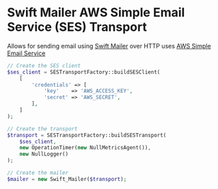 # Swift Mailer AWS Simple Email Service (SES) Transport

Allows for sending email using [Swift Mailer](https://swiftmailer.symfony.com/) over HTTP uses [AWS Simple Email Service](https://aws.amazon.com/ses/)

```php
// Create the SES client
$ses_client = SESTransportFactory::buildSESClient(
    [
        'credentials' => [
            'key'    => 'AWS_ACCESS_KEY',
            'secret' => 'AWS_SECRET',
        ],
    ]
);

// Create the transport
$transport = SESTransportFactory::buildSESTransport(
    $ses_client,
    new OperationTimer(new NullMetricsAgent()),
    new NullLogger()
);

// Create the mailer
$mailer = new Swift_Mailer($transport);
```
